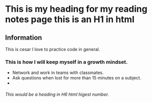 # This is my heading for my reading notes page this is an H1 in html

## Information

This is cesar I love to practice code in general.

### This is how I will keep myself in a growth mindset.

* Network and work in teams with classmates.
* Ask questions when lost for more than 15 minutes on a subject.
* 


###### This would be a heading in H6 html higest number.

